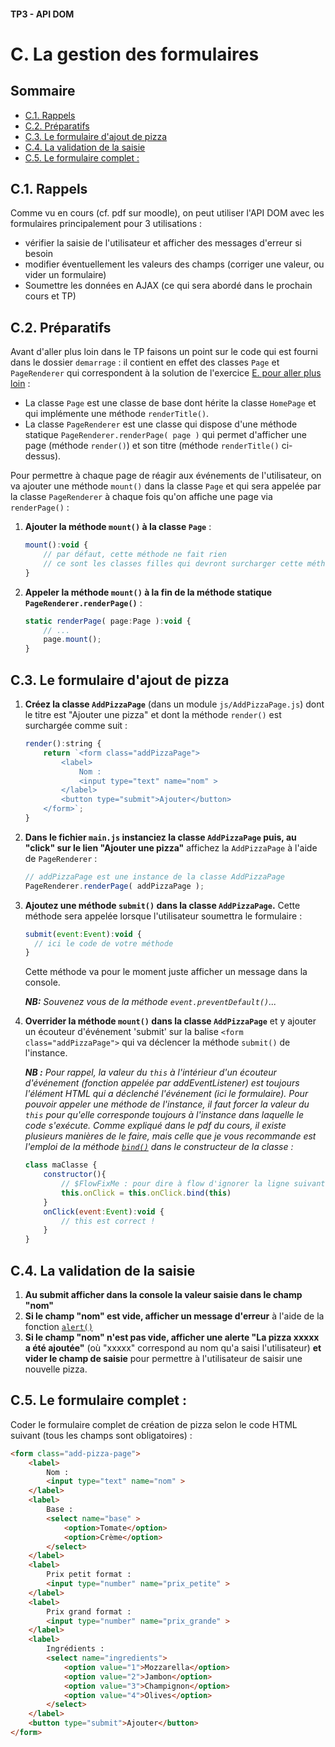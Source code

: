 #### TP3 - API DOM <!-- omit in toc -->
# C. La gestion des formulaires <!-- omit in toc -->

## Sommaire <!-- omit in toc -->
- [C.1. Rappels](#c1-rappels)
- [C.2. Préparatifs](#c2-préparatifs)
- [C.3. Le formulaire d'ajout de pizza](#c3-le-formulaire-dajout-de-pizza)
- [C.4. La validation de la saisie](#c4-la-validation-de-la-saisie)
- [C.5. Le formulaire complet :](#c5-le-formulaire-complet-)

## C.1. Rappels
Comme vu en cours (cf. pdf sur moodle), on peut utiliser l'API DOM avec les formulaires principalement pour 3 utilisations :
- vérifier la saisie de l'utilisateur et afficher des messages d'erreur si besoin
- modifier éventuellement les valeurs des champs (corriger une valeur, ou vider un formulaire)
- Soumettre les données en AJAX (ce qui sera abordé dans le prochain cours et TP)

## C.2. Préparatifs
Avant d'aller plus loin dans le TP faisons un point sur le code qui est fourni dans le dossier `demarrage` : il contient en effet des classes `Page` et `PageRenderer` qui correspondent à la solution de l'exercice [E. pour aller plus loin](../02-poo-modules-typage/E-pour-aller-plus-loin.md) :

- La classe `Page` est une classe de base dont hérite la classe `HomePage` et qui implémente une méthode `renderTitle()`.
- La classe `PageRenderer` est une classe qui dispose d'une méthode statique `PageRenderer.renderPage( page )` qui permet d'afficher une page (méthode `render()`) et son titre (méthode `renderTitle()` ci-dessus).

Pour permettre à chaque page de réagir aux événements de l'utilisateur, on va ajouter une méthode `mount()` dans la classe `Page` et qui sera appelée par la classe `PageRenderer` à chaque fois qu'on affiche une page via `renderPage()` :

1. **Ajouter la méthode `mount()` à la classe `Page`** :
	```js
	mount():void {
		// par défaut, cette méthode ne fait rien
		// ce sont les classes filles qui devront surcharger cette méthode
	}
	```
2. **Appeler la méthode `mount()` à la fin de la méthode statique `PageRenderer.renderPage()`** :
	```js
	static renderPage( page:Page ):void {
		// ...
		page.mount();
	}
	```

## C.3. Le formulaire d'ajout de pizza
1. **Créez la classe `AddPizzaPage`** (dans un module `js/AddPizzaPage.js`) dont le titre est "Ajouter une pizza" et dont la méthode `render()` est surchargée comme suit :
	```js
	render():string {
		return `<form class="addPizzaPage">
			<label>
				Nom :
				<input type="text" name="nom" >
			</label>
			<button type="submit">Ajouter</button>
		</form>`;
	}
	```

2. **Dans le fichier `main.js` instanciez la classe `AddPizzaPage` puis, au "click" sur le lien "Ajouter une pizza"** affichez la `AddPizzaPage` à l'aide de `PageRenderer` :
	```js
	// addPizzaPage est une instance de la classe AddPizzaPage
	PageRenderer.renderPage( addPizzaPage );
	```
3. **Ajoutez une méthode `submit()` dans la classe `AddPizzaPage`.** Cette méthode sera appelée lorsque l'utilisateur soumettra le formulaire :
	```js
	submit(event:Event):void {
	  // ici le code de votre méthode
	}
	```
	Cette méthode va pour le moment juste afficher un message dans la console.

	***NB:** Souvenez vous de la méthode `event.preventDefault()`...*
3. **Overrider la méthode `mount()` dans la classe `AddPizzaPage`** et y ajouter un écouteur d'événement 'submit' sur la balise `<form class="addPizzaPage">` qui va déclencer la méthode `submit()` de l'instance.

	***NB :** Pour rappel, la valeur du `this` à l'intérieur d'un écouteur d'événement (fonction appelée par addEventListener) est toujours l'élément HTML qui a déclenché l'événement (ici le formulaire). Pour pouvoir appeler une méthode de l'instance, il faut forcer la valeur du `this` pour qu'elle corresponde toujours à l'instance dans laquelle le code s'exécute. Comme expliqué dans le pdf du cours, il existe plusieurs manières de le faire, mais celle que je vous recommande est l'emploi de la méthode [`bind()`](https://developer.mozilla.org/en-US/docs/Web/JavaScript/Reference/Global_Objects/Function/bind) dans le constructeur de la classe :*
	```js
	class maClasse {
		constructor(){
			// $FlowFixMe : pour dire à flow d'ignorer la ligne suivante
			this.onClick = this.onClick.bind(this)
		}
		onClick(event:Event):void {
			// this est correct !
		}
	}
	```

## C.4. La validation de la saisie
1. **Au submit afficher dans la console la valeur saisie dans le champ "nom"**
2. **Si le champ "nom" est vide, afficher un message d'erreur** à l'aide de la fonction [`alert()`](https://developer.mozilla.org/fr/docs/Web/API/Window/alert)
3. **Si le champ "nom" n'est pas vide, afficher une alerte "La pizza xxxxx a été ajoutée"** (où "xxxxx" correspond au nom qu'a saisi l'utilisateur) **et vider le champ de saisie** pour permettre à l'utilisateur de saisir une nouvelle pizza.

## C.5. Le formulaire complet :
Coder le formulaire complet de création de pizza selon le code HTML suivant (tous les champs sont obligatoires) :
```html
<form class="add-pizza-page">
	<label>
		Nom :
		<input type="text" name="nom" >
	</label>
	<label>
		Base :
		<select name="base" >
			<option>Tomate</option>
			<option>Crème</option>
		</select>
	</label>
	<label>
		Prix petit format :
		<input type="number" name="prix_petite" >
	</label>
	<label>
		Prix grand format :
		<input type="number" name="prix_grande" >
	</label>
	<label>
		Ingrédients :
		<select name="ingredients">
			<option value="1">Mozzarella</option>
			<option value="2">Jambon</option>
			<option value="3">Champignon</option>
			<option value="4">Olives</option>
		</select>
	</label>
	<button type="submit">Ajouter</button>
</form>
```
